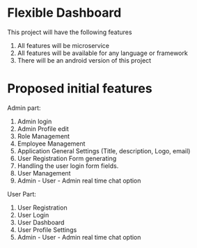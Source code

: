 
# Flexible Dashboard

This project will have the following features

1. All features will be microservice
2. All features will be available for any language or framework
3. There will be an android version of this project

# Proposed initial features

Admin part:

1. Admin login
2. Admin Profile edit
3. Role Management
4. Employee Management 
5. Application General Settings (Title, description, Logo, email)
6. User Registration Form generating
7. Handling the user login form fields.
8. User Management 
9. Admin - User - Admin real time chat option


User Part:

1. User Registration
2. User Login 
3. User Dashboard
4. User Profile Settings
5. Admin - User - Admin real time chat option


